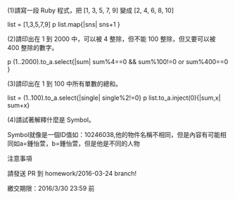 (1)請寫一段 Ruby 程式，把 [1, 3, 5, 7, 9] 變成 [2, 4, 6, 8, 10]

list = [1,3,5,7,9]
 p list.map{|sns|
 sns+1
 }

(2)請印出在 1 到 2000 中，可以被 4 整除，但不能 100 整除，但又要可以被 400 整除的數字。

p (1..2000).to_a.select{|sum| 
sum%4==0 && sum%100!=0 or sum%400==0
}

(3)請印出在 1 到 100 中所有單數的總和。

list = (1..100).to_a.select{|single| single%2!=0}
p list.to_a.inject(0){|sum,x| sum+x}

(4)請試著解釋什麼是 Symbol。

Symbol就像是一個ID值如：10246038,他的物件名稱不相同，但是內容有可能相同如a=鍾怡萱，b=鍾怡萱，但是他是不同的人物

注意事項

請發送 PR 到 homework/2016-03-24 branch!

繳交期限：2016/3/30 23:59 前
